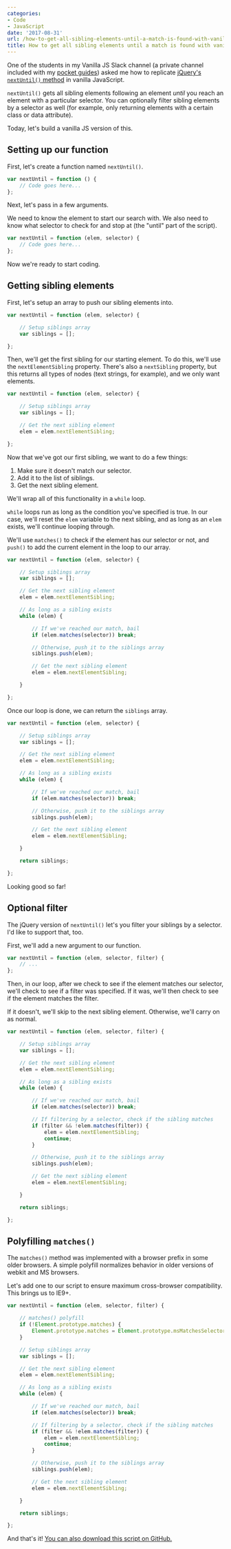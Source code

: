 ```yaml
---
categories:
- Code
- JavaScript
date: '2017-08-31'
url: /how-to-get-all-sibling-elements-until-a-match-is-found-with-vanilla-javascript/
title: How to get all sibling elements until a match is found with vanilla JavaScript
---
```


One of the students in my Vanilla JS Slack channel (a private channel included with my [pocket guides](/guides/)) asked me how to replicate [jQuery's `nextUntil()` method](https://api.jquery.com/nextUntil/) in vanilla JavaScript.

`nextUntil()` gets all sibling elements following an element *until* you reach an element with a particular selector. You can optionally filter sibling elements by a selector as well (for example, only returning elements with a certain class or data attribute).

Today, let's build a vanilla JS version of this.

## Setting up our function

First, let's create a function named `nextUntil()`.

```javascript
var nextUntil = function () {
    // Code goes here...
};
```

Next, let's pass in a few arguments.

We need to know the element to start our search with. We also need to know what selector to check for and stop at (the "until" part of the script).

```javascript
var nextUntil = function (elem, selector) {
	// Code goes here...
};
```

Now we're ready to start coding.

## Getting sibling elements

First, let's setup an array to push our sibling elements into.

```javascript
var nextUntil = function (elem, selector) {

	// Setup siblings array
	var siblings = [];

};
```

Then, we'll get the first sibling for our starting element. To do this, we'll use the `nextElementSibling` property. There's also a `nextSibling` property, but this returns all types of nodes (text strings, for example), and we only want elements.

```javascript
var nextUntil = function (elem, selector) {

	// Setup siblings array
	var siblings = [];

	// Get the next sibling element
	elem = elem.nextElementSibling;

};
```

Now that we've got our first sibling, we want to do a few things:

1. Make sure it doesn't match our selector.
2. Add it to the list of siblings.
3. Get the next sibling element.

We'll wrap all of this functionality in a `while` loop.

`while` loops run as long as the condition you've specified is true. In our case, we'll reset the `elem` variable to the next sibling, and as long as an `elem` exists, we'll continue looping through.

We'll use `matches()` to check if the element has our selector or not, and `push()` to add the current element in the loop to our array.

```javascript
var nextUntil = function (elem, selector) {

	// Setup siblings array
	var siblings = [];

	// Get the next sibling element
	elem = elem.nextElementSibling;

	// As long as a sibling exists
	while (elem) {

		// If we've reached our match, bail
		if (elem.matches(selector)) break;

		// Otherwise, push it to the siblings array
		siblings.push(elem);

		// Get the next sibling element
		elem = elem.nextElementSibling;

	}

};
```

Once our loop is done, we can return the `siblings` array.

```javascript
var nextUntil = function (elem, selector) {

	// Setup siblings array
	var siblings = [];

	// Get the next sibling element
	elem = elem.nextElementSibling;

	// As long as a sibling exists
	while (elem) {

		// If we've reached our match, bail
		if (elem.matches(selector)) break;

		// Otherwise, push it to the siblings array
		siblings.push(elem);

		// Get the next sibling element
		elem = elem.nextElementSibling;

	}

	return siblings;

};
```

Looking good so far!

## Optional filter

The jQuery version of `nextUntil()` let's you filter your siblings by a selector. I'd like to support that, too.

First, we'll add a new argument to our function.

```javascript
var nextUntil = function (elem, selector, filter) {
    // ...
};
```

Then, in our loop, after we check to see if the element matches our selector, we'll check to see if a filter was specified. If it was, we'll then check to see if the element matches the filter.

If it doesn't, we'll skip to the next sibling element. Otherwise, we'll carry on as normal.

```javascript
var nextUntil = function (elem, selector, filter) {

	// Setup siblings array
	var siblings = [];

	// Get the next sibling element
	elem = elem.nextElementSibling;

	// As long as a sibling exists
	while (elem) {

		// If we've reached our match, bail
		if (elem.matches(selector)) break;

		// If filtering by a selector, check if the sibling matches
		if (filter && !elem.matches(filter)) {
			elem = elem.nextElementSibling;
			continue;
		}

		// Otherwise, push it to the siblings array
		siblings.push(elem);

		// Get the next sibling element
		elem = elem.nextElementSibling;

	}

	return siblings;

};
```

## Polyfilling `matches()`

The `matches()` method was implemented with a browser prefix in some older browsers. A simple polyfill normalizes behavior in older versions of webkit and MS browsers.

Let's add one to our script to ensure maximum cross-browser compatibility. This brings us to IE9+.

```javascript
var nextUntil = function (elem, selector, filter) {

	// matches() polyfill
	if (!Element.prototype.matches) {
		Element.prototype.matches = Element.prototype.msMatchesSelector || Element.prototype.webkitMatchesSelector;
	}

	// Setup siblings array
	var siblings = [];

	// Get the next sibling element
	elem = elem.nextElementSibling;

	// As long as a sibling exists
	while (elem) {

		// If we've reached our match, bail
		if (elem.matches(selector)) break;

		// If filtering by a selector, check if the sibling matches
		if (filter && !elem.matches(filter)) {
			elem = elem.nextElementSibling;
			continue;
		}

		// Otherwise, push it to the siblings array
		siblings.push(elem);

		// Get the next sibling element
		elem = elem.nextElementSibling;

	}

	return siblings;

};
```

And that's it! [You can also download this script on GitHub.](https://github.com/cferdinandi/nextUntil)